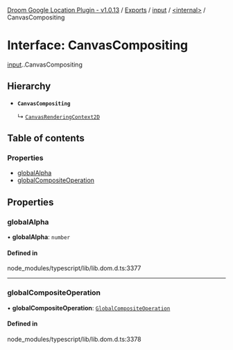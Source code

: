 [Droom Google Location Plugin - v1.0.13](../README.md) / [Exports](../modules.md) / [input](../modules/input.md) / [<internal\>](../modules/input._internal_.md) / CanvasCompositing

# Interface: CanvasCompositing

[input](../modules/input.md).[<internal>](../modules/input._internal_.md).CanvasCompositing

## Hierarchy

- **`CanvasCompositing`**

  ↳ [`CanvasRenderingContext2D`](input._internal_.CanvasRenderingContext2D.md)

## Table of contents

### Properties

- [globalAlpha](input._internal_.CanvasCompositing.md#globalalpha)
- [globalCompositeOperation](input._internal_.CanvasCompositing.md#globalcompositeoperation)

## Properties

### globalAlpha

• **globalAlpha**: `number`

#### Defined in

node_modules/typescript/lib/lib.dom.d.ts:3377

___

### globalCompositeOperation

• **globalCompositeOperation**: [`GlobalCompositeOperation`](../modules/input._internal_.md#globalcompositeoperation)

#### Defined in

node_modules/typescript/lib/lib.dom.d.ts:3378
